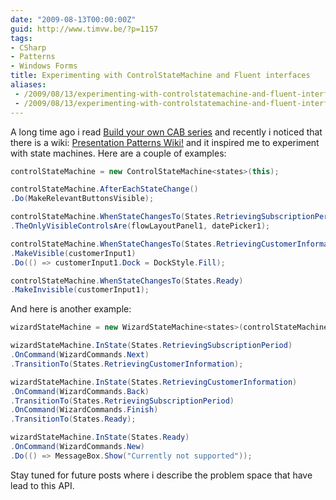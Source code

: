 ```yaml
---
date: "2009-08-13T00:00:00Z"
guid: http://www.timvw.be/?p=1157
tags:
- CSharp
- Patterns
- Windows Forms
title: Experimenting with ControlStateMachine and Fluent interfaces
aliases:
 - /2009/08/13/experimenting-with-controlstatemachine-and-fluent-interfaces/
 - /2009/08/13/experimenting-with-controlstatemachine-and-fluent-interfaces.html
---
```

A long time ago i read [Build your own CAB series](http://codebetter.com/blogs/jeremy.miller/archive/2007/07/25/the-build-your-own-cab-series-table-of-contents.aspx) and recently i noticed that there is a wiki: [Presentation Patterns Wiki!](http://www.jeremydmiller.com/ppatterns/Default.aspx?Page=MainPage&AspxAutoDetectCookieSupport=1) and it inspired me to experiment with state machines. Here are a couple of examples:

```csharp
controlStateMachine = new ControlStateMachine<states>(this);

controlStateMachine.AfterEachStateChange()
.Do(MakeRelevantButtonsVisible);

controlStateMachine.WhenStateChangesTo(States.RetrievingSubscriptionPeriod)
.TheOnlyVisibleControlsAre(flowLayoutPanel1, datePicker1);

controlStateMachine.WhenStateChangesTo(States.RetrievingCustomerInformation)
.MakeVisible(customerInput1)
.Do(() => customerInput1.Dock = DockStyle.Fill);

controlStateMachine.WhenStateChangesTo(States.Ready)
.MakeInvisible(customerInput1);
```

And here is another example:

```csharp
wizardStateMachine = new WizardStateMachine<states>(controlStateMachine);

wizardStateMachine.InState(States.RetrievingSubscriptionPeriod)
.OnCommand(WizardCommands.Next)
.TransitionTo(States.RetrievingCustomerInformation);

wizardStateMachine.InState(States.RetrievingCustomerInformation)
.OnCommand(WizardCommands.Back)
.TransitionTo(States.RetrievingSubscriptionPeriod)
.OnCommand(WizardCommands.Finish)
.TransitionTo(States.Ready);

wizardStateMachine.InState(States.Ready)
.OnCommand(WizardCommands.New)
.Do(() => MessageBox.Show("Currently not supported"));
```

Stay tuned for future posts where i describe the problem space that have lead to this API.
